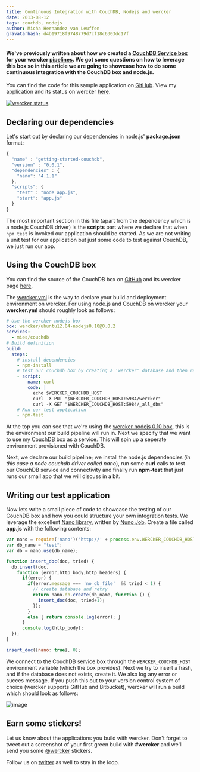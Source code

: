 ```yaml
---
title: Continuous Integration with CouchDB, Nodejs and wercker
date: 2013-08-12
tags: couchdb, nodejs
author: Micha Hernandez van Leuffen
gravatarhash: d4b19718f9748779d7cf18c6303dc17f
---
```


<h4 class="subheader">
We've previously written about how we created a <a href="http://blog.wercker.com/2013/07/24/Building-your-own-box-with-Chef.html">CouchDB Service box</a> for your wercker <a href="http://devcenter.wercker.com/articles/introduction/pipeline.html">pipelines</a>. We got some questions on how to leverage this box so in this article we are going to showcase how to do some continuous integration with the CouchDB box and node.js.
</h4>

You can find the code for this sample application on [GitHub](https://github.com/mies/getting-started-couchdb). View my application and its status on wercker [here](https://app.wercker.com/#applications/51cb0a0ec3f3032f38000067).

[![wercker status](https://app.wercker.com/status/21e01d1e73b3f3e230a920e6eab2ef80/m "wercker status")](https://app.wercker.com/project/bykey/21e01d1e73b3f3e230a920e6eab2ef80)

## Declaring our dependencies

Let's start out by declaring our dependencies in node.js' **package.json** format:

``` javascript
{
  "name" : "getting-started-couchdb",
  "version" : "0.0.1",
  "dependencies" : {
    "nano": "4.1.1"
  },
  "scripts": {
    "test" : "node app.js",
    "start": "app.js"
  }
}
```

The most important section in this file (apart from the dependency which is a node.js CouchDB driver) is the **scripts** part where we declare that when `npm test` is invoked our application should be started. As we are not writing a unit test for our application but just some code to test against CouchDB, we just run our app.

## Using the CouchDB box

You can find the source of the CouchDB box on [GitHub](https://github.com/mies/box-couchdb) and its wercker page
[here](https://app.wercker.com/#applications/51cace444b940c9e19004ba2/tab/details).

The [wercker.yml](http://devcenter.wercker.com/articles/werckeryml/) is the way to declare your build and deployment environment on wercker. For using node.js and CouchDB on wercker your **wercker.yml** should roughly look as follows:

``` yaml
# Use the wercker nodejs box
box: wercker/ubuntu12.04-nodejs0.10@0.0.2
services:
  - mies/couchdb
# Build definition
build:
  steps:
    # install dependencies
    - npm-install
    # test our couchdb box by creating a 'wercker' database and then retrieve all the database names
    - script:
        name: curl
        code: |
          echo $WERCKER_COUCHDB_HOST
          curl -X PUT "$WERCKER_COUCHDB_HOST:5984/wercker"
          curl -X GET "$WERCKER_COUCHDB_HOST:5984/_all_dbs"
    # Run our test application
    - npm-test
```

At the top you can see that we're using the [wercker nodejs 0.10 box](https://app.wercker.com/#applications/51cd71ca7578aa5b53000a2d/tab/details), this is the environment our build pipeline will run in. Next we specify that we want to use my [CouchDB box](https://app.wercker.com/#applications/51cace444b940c9e19004ba2/tab/details) as a service. This will spin up a seperate environment provisioned with CouchDB.

Next, we declare our build pipeline; we install the node.js dependencies (*in this case a node couchdb driver called nano*), run some **curl** calls to test our CouchDB service and connectivity and finally run **npm-test** that just runs our small app that we will discuss in a bit.

## Writing our test application

Now lets write a small piece of code to showcase the testing of our CouchDB box and how you could structure your own integration tests. We leverage the excellent [Nano library](https://github.com/dscape/nano), written by [Nuno Job](https://twitter.com/dscape). Create a file called **app.js** with the following contents:

``` javascript
var nano = require('nano')('http://' + process.env.WERCKER_COUCHDB_HOST + ':5984');
var db_name = "test";
var db = nano.use(db_name);

function insert_doc(doc, tried) {
  db.insert(doc,
    function (error,http_body,http_headers) {
      if(error) {
        if(error.message === 'no_db_file'  && tried < 1) {
          // create database and retry
          return nano.db.create(db_name, function () {
            insert_doc(doc, tried+1);
          });
        }
        else { return console.log(error); }
      }
      console.log(http_body);
  });
}

insert_doc({nano: true}, 0);
```
We connect to the CouchDB service box through the `WERCKER_COUCHDB_HOST` environment variable (which the box provides). Next we try to insert a hash, and if the database does not exists, create it. We also log any error or succes message. If you push this out to your version control system of choice (wercker supports GitHub and Bitbucket), wercker will run a build which should look as follows:

![image](http://f.cl.ly/items/0N173d3f2B1V3j2i3x34/Screen%20Shot%202013-08-12%20at%202.53.53%20PM.png)

## Earn some stickers!

Let us know about the applications you build with wercker. Don't forget to tweet out a screenshot of your first green build with **#wercker** and we'll send you some [@wercker](http://twitter.com/wercker) stickers.

Follow us on [twitter](http://twitter.com/wercker) as well to stay in the loop.